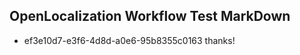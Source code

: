 ## OpenLocalization Workflow Test MarkDown
* ef3e10d7-e3f6-4d8d-a0e6-95b8355c0163 thanks!

<!--HONumber=Jul16_HO3-->


